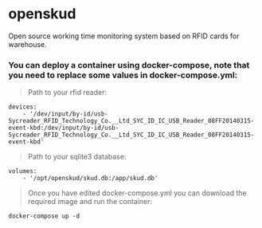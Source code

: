 # openskud
Open source working time monitoring system based on RFID cards for warehouse.

### You can deploy a container using docker-compose, note that you need to replace some values ​​in docker-compose.yml:  
>Path to your rfid reader:
```
devices:
    - '/dev/input/by-id/usb-Sycreader_RFID_Technology_Co.__Ltd_SYC_ID_IC_USB_Reader_08FF20140315-event-kbd:/dev/input/by-id/usb-Sycreader_RFID_Technology_Co.__Ltd_SYC_ID_IC_USB_Reader_08FF20140315-event-kbd'
```
  
>Path to your sqlite3 database:
``` 
volumes:
    - '/opt/openskud/skud.db:/app/skud.db'
```
>Once you have edited docker-compose.yml you can download the required image and run the container:
```
docker-compose up -d
```
